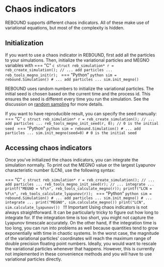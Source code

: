 # Chaos indicators
REBOUND supports different chaos indicators.
All of these make use of variational equations, but most of the complexity is hidden.

## Initialization
If you want to use a chaos indicator in REBOUND, first add all the particles to your simulations.
Then, initialize the variational particles and MEGNO variables with
=== "C"
    ```c
    struct reb_simulation* r = reb_create_simulation();
    // ... add particles ...
    reb_tools_megno_init(r);
    ```
=== "Python"
    ```python
    sim = rebound.Simulation()
    # ... add particles ...
    sim.init_megno()
    ```

REBOUND uses random numbers to initialize the variational particles.
The initial seed is chosen based on the current time and the process id. 
This ensures the seed is different every time you run the simulation.
See the discussion on [random sampling](c_randomsamplingfunctions.md) for more details.

If you want to have reproducible result, you can specify the seed manually:
=== "C"
    ```c
    struct reb_simulation* r = reb_create_simulation();
    // ... add particles ...
    reb_tools_megno_init_seed(r, 0); // 0 is the initial seed
    ```
=== "Python"
    ```python
    sim = rebound.Simulation()
    # ... add particles ...
    sim.init_megno(seed=0) # 0 is the initial seed
    ```
## Accessing chaos indicators
Once you've initialized the chaos indicators, you can integrate the simulation normally.
To print out the MEGNO value or the largest Lyapunov characteristic number (LCN), use the following syntax:

=== "C"
    ```c
    struct reb_simulation* r = reb_create_simulation();
    // ... add particles ...
    reb_tools_megno_init_seed(r);
    // ... integrate ...
    printf("MEGNO = %f\n", reb_tools_calculate_megno(r));
    printf("LCN = %f\n", reb_tools_calculate_lyapunov(r));
    ```
=== "Python"
    ```python
    sim = rebound.Simulation()
    # ... add particles ...
    sim.init_megno()
    # ... integrate ...
    print("MEGNO", sim.calculate_megno())
    print("LCN", sim.calculate_lyapunov())
    ```
!!! Important
    Using chaos indicators is not always straightforward. 
    It can be particularly tricky to figure out how long to integrate for.
    If the integration time is too short, you might not capture the Lyapunov timescale accurately. 
    On the other hand, if the integration time is too long, you can run into problems as well because quantities tend to grow exponentially with time in chaotic systems.
    In the worst case, the magnitude of the variational particles' coordinates will reach the maximum range of double precision floating point numbers. 
    Ideally, you would want to rescale the variational particles whenever that happens. 
    However, this is currently not implemented in these convenience methods and you will have to use variational particles directly.
